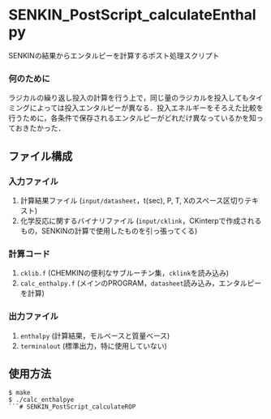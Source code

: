 # SENKIN_PostScript_calculateEnthalpy
SENKINの結果からエンタルピーを計算するポスト処理スクリプト
### 何のために
ラジカルの繰り返し投入の計算を行う上で，同じ量のラジカルを投入してもタイミングによっては投入エンタルピーが異なる．投入エネルギーをそろえた比較を行うために，各条件で保存されるエンタルピーがどれだけ異なっているかを知っておきたかった．
## ファイル構成
### 入力ファイル
1. 計算結果ファイル (`input/datasheet`，t(sec), P, T, Xのスペース区切りテキスト)
2. 化学反応に関するバイナリファイル (`input/cklink`，CKinterpで作成されるもの，SENKINの計算で使用したものを引っ張ってくる)
### 計算コード
1. `cklib.f` (CHEMKINの便利なサブルーチン集，`cklink`を読み込み)
2. `calc_enthalpy.f` (メインのPROGRAM，`datasheet`読み込み，エンタルピーを計算)
### 出力ファイル
1. `enthalpy` (計算結果，モルベースと質量ベース)
2. `terminalout` (標準出力，特に使用していない)
## 使用方法
```
$ make
$ ./calc_enthalpye
```# SENKIN_PostScript_calculateROP
